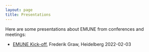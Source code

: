 ```yaml
---
layout: page
title: Presentations
---
```


Here are some presentations about EMUNE from conferences and meetings:

- [EMUNE Kick-off](https://github.com/emune-dev/slides/raw/main/fgraw_EMUNE02032022.pdf), Frederik Graw, Heidelberg 2022-02-03
